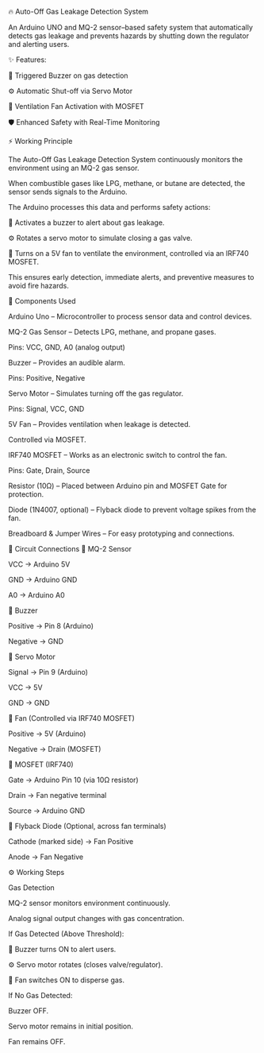 🔥 Auto-Off Gas Leakage Detection System

An Arduino UNO and MQ-2 sensor–based safety system that automatically detects gas leakage and prevents hazards by shutting down the regulator and alerting users.

✨ Features:

🔔 Triggered Buzzer on gas detection

⚙️ Automatic Shut-off via Servo Motor

💨 Ventilation Fan Activation with MOSFET

🛡️ Enhanced Safety with Real-Time Monitoring

⚡ Working Principle

The Auto-Off Gas Leakage Detection System continuously monitors the environment using an MQ-2 gas sensor.

When combustible gases like LPG, methane, or butane are detected, the sensor sends signals to the Arduino.

The Arduino processes this data and performs safety actions:

🔔 Activates a buzzer to alert about gas leakage.

⚙️ Rotates a servo motor to simulate closing a gas valve.

💨 Turns on a 5V fan to ventilate the environment, controlled via an IRF740 MOSFET.

This ensures early detection, immediate alerts, and preventive measures to avoid fire hazards.

🧩 Components Used

Arduino Uno – Microcontroller to process sensor data and control devices.

MQ-2 Gas Sensor – Detects LPG, methane, and propane gases.

Pins: VCC, GND, A0 (analog output)

Buzzer – Provides an audible alarm.

Pins: Positive, Negative

Servo Motor – Simulates turning off the gas regulator.

Pins: Signal, VCC, GND

5V Fan – Provides ventilation when leakage is detected.

Controlled via MOSFET.

IRF740 MOSFET – Works as an electronic switch to control the fan.

Pins: Gate, Drain, Source

Resistor (10Ω) – Placed between Arduino pin and MOSFET Gate for protection.

Diode (1N4007, optional) – Flyback diode to prevent voltage spikes from the fan.

Breadboard & Jumper Wires – For easy prototyping and connections.

🔌 Circuit Connections
🔹 MQ-2 Sensor

VCC → Arduino 5V

GND → Arduino GND

A0 → Arduino A0

🔹 Buzzer

Positive → Pin 8 (Arduino)

Negative → GND

🔹 Servo Motor

Signal → Pin 9 (Arduino)

VCC → 5V

GND → GND

🔹 Fan (Controlled via IRF740 MOSFET)

Positive → 5V (Arduino)

Negative → Drain (MOSFET)

🔹 MOSFET (IRF740)

Gate → Arduino Pin 10 (via 10Ω resistor)

Drain → Fan negative terminal

Source → Arduino GND

🔹 Flyback Diode (Optional, across fan terminals)

Cathode (marked side) → Fan Positive

Anode → Fan Negative

⚙️ Working Steps

Gas Detection

MQ-2 sensor monitors environment continuously.

Analog signal output changes with gas concentration.

If Gas Detected (Above Threshold):

🔔 Buzzer turns ON to alert users.

⚙️ Servo motor rotates (closes valve/regulator).

💨 Fan switches ON to disperse gas.

If No Gas Detected:

Buzzer OFF.

Servo motor remains in initial position.

Fan remains OFF.
